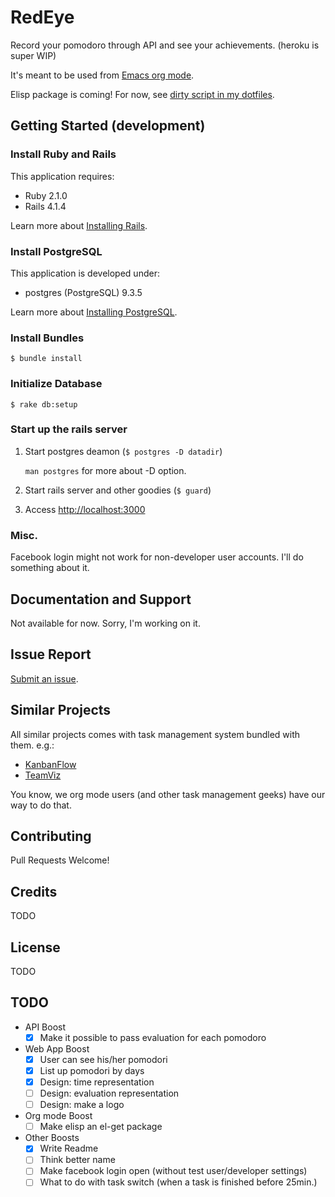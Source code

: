 RedEye
======

Record your pomodoro through API and see your achievements. (heroku is super WIP)

It's meant to be used from [Emacs org mode](http://orgmode.org/).

Elisp package is coming! For now, see
[dirty script in my dotfiles](https://github.com/Genki-S/dotfiles/blob/master/emacs.d/my-scripts/org-recodoro.el).

## Getting Started (development)

### Install Ruby and Rails

This application requires:

- Ruby 2.1.0
- Rails 4.1.4

Learn more about [Installing Rails](http://railsapps.github.io/installing-rails.html).

### Install PostgreSQL

This application is developed under:

- postgres (PostgreSQL) 9.3.5

Learn more about [Installing PostgreSQL](https://wiki.postgresql.org/wiki/Detailed_installation_guides).

### Install Bundles

```
$ bundle install
```

### Initialize Database

```
$ rake db:setup
```

### Start up the rails server

1. Start postgres deamon (`$ postgres -D datadir`)

   `man postgres` for more about -D option.

2. Start rails server and other goodies (`$ guard`)

3. Access [http://localhost:3000](http://localhost:3000)

### Misc.

Facebook login might not work for non-developer user accounts.
I'll do something about it.

## Documentation and Support

Not available for now. Sorry, I'm working on it.

## Issue Report

[Submit an issue](https://github.com/Genki-S/RedEye/issues).

## Similar Projects

All similar projects comes with task management system bundled with them.
e.g.:

- [KanbanFlow](https://kanbanflow.com)
- [TeamViz](http://www.teamviz.com)

You know, we org mode users (and other task management geeks) have our way to do that.

## Contributing

Pull Requests Welcome!

## Credits

TODO

## License

TODO

## TODO

- API Boost
  - [X] Make it possible to pass evaluation for each pomodoro
- Web App Boost
  - [X] User can see his/her pomodori
  - [X] List up pomodori by days
  - [X] Design: time representation
  - [ ] Design: evaluation representation
  - [ ] Design: make a logo
- Org mode Boost
  - [ ] Make elisp an el-get package
- Other Boosts
  - [X] Write Readme
  - [ ] Think better name
  - [ ] Make facebook login open (without test user/developer settings)
  - [ ] What to do with task switch (when a task is finished before 25min.)
